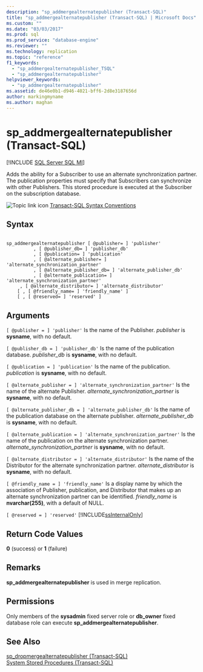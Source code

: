 ```yaml
---
description: "sp_addmergealternatepublisher (Transact-SQL)"
title: "sp_addmergealternatepublisher (Transact-SQL) | Microsoft Docs"
ms.custom: ""
ms.date: "03/03/2017"
ms.prod: sql
ms.prod_service: "database-engine"
ms.reviewer: ""
ms.technology: replication
ms.topic: "reference"
f1_keywords: 
  - "sp_addmergealternatepublisher_TSQL"
  - "sp_addmergealternatepublisher"
helpviewer_keywords: 
  - "sp_addmergealternatepublisher"
ms.assetid: de46e0b1-d946-4021-bff6-2d8e3187656d
author: markingmyname
ms.author: maghan
---
```

# sp_addmergealternatepublisher (Transact-SQL)
[!INCLUDE [SQL Server SQL MI](../../includes/applies-to-version/sql-asdbmi.md)]

  Adds the ability for a Subscriber to use an alternate synchronization partner. The publication properties must specify that Subscribers can synchronize with other Publishers. This stored procedure is executed at the Subscriber on the subscription database.  
  
 ![Topic link icon](../../database-engine/configure-windows/media/topic-link.gif "Topic link icon") [Transact-SQL Syntax Conventions](../../t-sql/language-elements/transact-sql-syntax-conventions-transact-sql.md)  
  
## Syntax  
  
```  
  
sp_addmergealternatepublisher [ @publisher= ] 'publisher'  
          , [ @publisher_db= ] 'publisher_db'  
          , [ @publication= ] 'publication'  
          , [ @alternate_publisher= ] 'alternate_synchronization_partner'  
          , [ @alternate_publisher_db= ] 'alternate_publisher_db'  
          , [ @alternate_publication= ] 'alternate_synchronization_partner'  
     , [ @alternate_distributor= ] 'alternate_distributor'   
    [ , [ @friendly_name= ] 'friendly_name' ]   
    [ , [ @reserved= ] 'reserved' ]  
```  
  
## Arguments  
`[ @publisher = ] 'publisher'`
 Is the name of the Publisher. *publisher* is **sysname**, with no default.  
  
`[ @publisher_db = ] 'publisher_db'`
 Is the name of the publication database. *publisher_db* is **sysname**, with no default.  
  
`[ @publication = ] 'publication'`
 Is the name of the publication. *publication* is **sysname**, with no default.  
  
`[ @alternate_publisher = ] 'alternate_synchronization_partner'`
 Is the name of the alternate Publisher. *alternate_synchronization_partner* is **sysname**, with no default.  
  
`[ @alternate_publisher_db = ] 'alternate_publisher_db'`
 Is the name of the publication database on the alternate publisher. *alternate_publisher_db* is **sysname**, with no default.  
  
`[ @alternate_publication = ] 'alternate_synchronization_partner'`
 Is the name of the publication on the alternate synchronization partner. *alternate_synchronization_partner* is **sysname**, with no default.  
  
`[ @alternate_distributor = ] 'alternate_distributor'`
 Is the name of the Distributor for the alternate synchronization partner. *alternate_distributor* is **sysname**, with no default.  
  
`[ @friendly_name = ] 'friendly_name'`
 Is a display name by which the association of Publisher, publication, and Distributor that makes up an alternate synchronization partner can be identified. *friendly_name* is **nvarchar(255)**, with a default of NULL.  
  
`[ @reserved = ] 'reserved'`
 [!INCLUDE[ssInternalOnly](../../includes/ssinternalonly-md.md)]  
  
## Return Code Values  
 **0** (success) or **1** (failure)  
  
## Remarks  
 **sp_addmergealternatepublisher** is used in merge replication.  
  
## Permissions  
 Only members of the **sysadmin** fixed server role or **db_owner** fixed database role can execute **sp_addmergealternatepublisher**.  
  
## See Also  
 [sp_dropmergealternatepublisher &#40;Transact-SQL&#41;](../../relational-databases/system-stored-procedures/sp-dropmergealternatepublisher-transact-sql.md)   
 [System Stored Procedures &#40;Transact-SQL&#41;](../../relational-databases/system-stored-procedures/system-stored-procedures-transact-sql.md)  
  
  
